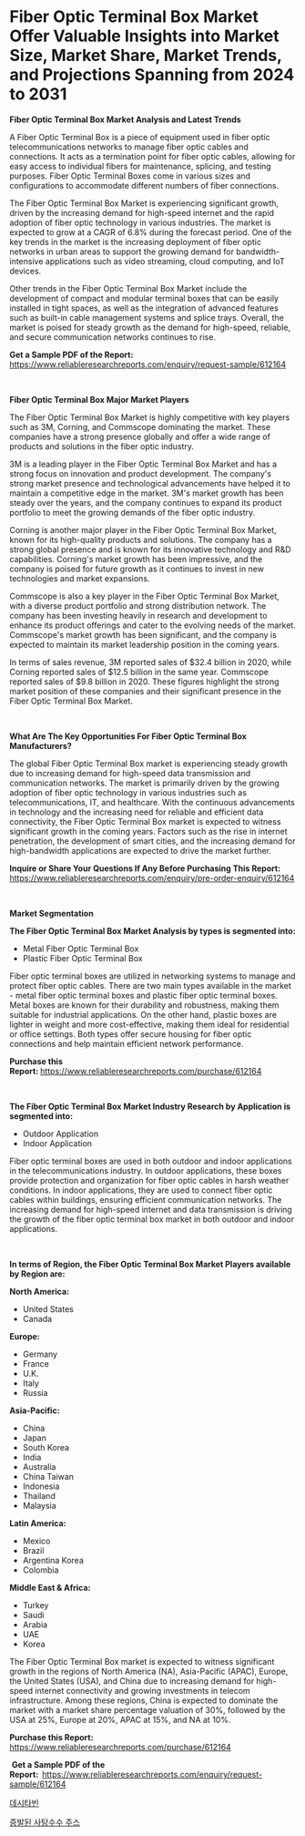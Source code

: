 <p><h1>Fiber Optic Terminal Box Market Offer Valuable Insights into Market Size, Market Share, Market Trends, and Projections Spanning from 2024 to 2031</h1></p><p><strong>Fiber Optic Terminal Box Market Analysis and Latest Trends</strong></p>
<p><p>A Fiber Optic Terminal Box is a piece of equipment used in fiber optic telecommunications networks to manage fiber optic cables and connections. It acts as a termination point for fiber optic cables, allowing for easy access to individual fibers for maintenance, splicing, and testing purposes. Fiber Optic Terminal Boxes come in various sizes and configurations to accommodate different numbers of fiber connections.</p><p>The Fiber Optic Terminal Box Market is experiencing significant growth, driven by the increasing demand for high-speed internet and the rapid adoption of fiber optic technology in various industries. The market is expected to grow at a CAGR of 6.8% during the forecast period. One of the key trends in the market is the increasing deployment of fiber optic networks in urban areas to support the growing demand for bandwidth-intensive applications such as video streaming, cloud computing, and IoT devices.</p><p>Other trends in the Fiber Optic Terminal Box Market include the development of compact and modular terminal boxes that can be easily installed in tight spaces, as well as the integration of advanced features such as built-in cable management systems and splice trays. Overall, the market is poised for steady growth as the demand for high-speed, reliable, and secure communication networks continues to rise.</p></p>
<p><strong>Get a Sample PDF of the Report:&nbsp;</strong> <a href="https://www.reliableresearchreports.com/enquiry/request-sample/612164">https://www.reliableresearchreports.com/enquiry/request-sample/612164</a></p>
<p>&nbsp;</p>
<p><strong>Fiber Optic Terminal Box Major Market Players</strong></p>
<p><p>The Fiber Optic Terminal Box Market is highly competitive with key players such as 3M, Corning, and Commscope dominating the market. These companies have a strong presence globally and offer a wide range of products and solutions in the fiber optic industry.</p><p>3M is a leading player in the Fiber Optic Terminal Box Market and has a strong focus on innovation and product development. The company's strong market presence and technological advancements have helped it to maintain a competitive edge in the market. 3M's market growth has been steady over the years, and the company continues to expand its product portfolio to meet the growing demands of the fiber optic industry.</p><p>Corning is another major player in the Fiber Optic Terminal Box Market, known for its high-quality products and solutions. The company has a strong global presence and is known for its innovative technology and R&D capabilities. Corning's market growth has been impressive, and the company is poised for future growth as it continues to invest in new technologies and market expansions.</p><p>Commscope is also a key player in the Fiber Optic Terminal Box Market, with a diverse product portfolio and strong distribution network. The company has been investing heavily in research and development to enhance its product offerings and cater to the evolving needs of the market. Commscope's market growth has been significant, and the company is expected to maintain its market leadership position in the coming years.</p><p>In terms of sales revenue, 3M reported sales of $32.4 billion in 2020, while Corning reported sales of $12.5 billion in the same year. Commscope reported sales of $9.8 billion in 2020. These figures highlight the strong market position of these companies and their significant presence in the Fiber Optic Terminal Box Market.</p></p>
<p>&nbsp;</p>
<p><strong>What Are The Key Opportunities For Fiber Optic Terminal Box Manufacturers?</strong></p>
<p><p>The global Fiber Optic Terminal Box market is experiencing steady growth due to increasing demand for high-speed data transmission and communication networks. The market is primarily driven by the growing adoption of fiber optic technology in various industries such as telecommunications, IT, and healthcare. With the continuous advancements in technology and the increasing need for reliable and efficient data connectivity, the Fiber Optic Terminal Box market is expected to witness significant growth in the coming years. Factors such as the rise in internet penetration, the development of smart cities, and the increasing demand for high-bandwidth applications are expected to drive the market further.</p></p>
<p><strong>Inquire or Share Your Questions If Any Before Purchasing This Report:</strong> <a href="https://www.reliableresearchreports.com/enquiry/pre-order-enquiry/612164">https://www.reliableresearchreports.com/enquiry/pre-order-enquiry/612164</a></p>
<p>&nbsp;</p>
<p><strong>Market Segmentation</strong></p>
<p><strong>The Fiber Optic Terminal Box Market Analysis by types is segmented into:</strong></p>
<p><ul><li>Metal Fiber Optic Terminal Box</li><li>Plastic Fiber Optic Terminal Box</li></ul></p>
<p><p>Fiber optic terminal boxes are utilized in networking systems to manage and protect fiber optic cables. There are two main types available in the market - metal fiber optic terminal boxes and plastic fiber optic terminal boxes. Metal boxes are known for their durability and robustness, making them suitable for industrial applications. On the other hand, plastic boxes are lighter in weight and more cost-effective, making them ideal for residential or office settings. Both types offer secure housing for fiber optic connections and help maintain efficient network performance.</p></p>
<p><strong>Purchase this Report:&nbsp;</strong><a href="https://www.reliableresearchreports.com/purchase/612164">https://www.reliableresearchreports.com/purchase/612164</a></p>
<p>&nbsp;</p>
<p><strong>The Fiber Optic Terminal Box Market Industry Research by Application is segmented into:</strong></p>
<p><ul><li>Outdoor Application</li><li>Indoor Application</li></ul></p>
<p><p>Fiber optic terminal boxes are used in both outdoor and indoor applications in the telecommunications industry. In outdoor applications, these boxes provide protection and organization for fiber optic cables in harsh weather conditions. In indoor applications, they are used to connect fiber optic cables within buildings, ensuring efficient communication networks. The increasing demand for high-speed internet and data transmission is driving the growth of the fiber optic terminal box market in both outdoor and indoor applications.</p></p>
<p>&nbsp;</p>
<p><strong>In terms of Region, the Fiber Optic Terminal Box Market Players available by Region are:</strong></p>
<p>
    <p> <strong> North America: </strong>
        <ul>
            <li>United States</li>
            <li>Canada</li>
        </ul>
        </p> 
    <p> <strong> Europe: </strong>
        <ul>
            <li>Germany</li>
            <li>France</li>
            <li>U.K.</li>
            <li>Italy</li>
            <li>Russia</li>
        </ul>
        </p> 
    <p> <strong> Asia-Pacific: </strong>
        <ul>
            <li>China</li>
            <li>Japan</li>
            <li>South Korea</li>
            <li>India</li>
            <li>Australia</li>
            <li>China Taiwan</li>
            <li>Indonesia</li>
            <li>Thailand</li>
            <li>Malaysia</li>
        </ul>
        </p> 
    <p> <strong> Latin America: </strong>
        <ul>
            <li>Mexico</li>
            <li>Brazil</li>
            <li>Argentina Korea</li>
            <li>Colombia</li>
        </ul>
        </p> 
    <p> <strong> Middle East & Africa: </strong>
        <ul>
            <li>Turkey</li>
            <li>Saudi</li>
            <li>Arabia</li>
            <li>UAE</li>
            <li>Korea</li>
        </ul>
    </p>
    </p>
<p><p>The Fiber Optic Terminal Box market is expected to witness significant growth in the regions of North America (NA), Asia-Pacific (APAC), Europe, the United States (USA), and China due to increasing demand for high-speed internet connectivity and growing investments in telecom infrastructure. Among these regions, China is expected to dominate the market with a market share percentage valuation of 30%, followed by the USA at 25%, Europe at 20%, APAC at 15%, and NA at 10%.</p></p>
<p><strong>Purchase this Report: </strong><a href="https://www.reliableresearchreports.com/purchase/612164">https://www.reliableresearchreports.com/purchase/612164</a></p>
<p>&nbsp;<strong>Get a Sample PDF of the Report:&nbsp;&nbsp;</strong><a href="https://www.reliableresearchreports.com/enquiry/request-sample/612164">https://www.reliableresearchreports.com/enquiry/request-sample/612164</a></p>
<p><strong></strong></p>
<p><p><a href="https://medium.com/@midge5687567/decitabine-%EC%8B%9C%EC%9E%A5%EC%9D%80-%EC%8B%9C%EC%9E%A5-%EC%A0%90%EC%9C%A0%EC%9C%A8-%EC%8B%9C%EC%9E%A5-%ED%8A%B8%EB%A0%8C%EB%93%9C-%EB%B0%8F-%EC%8B%9C%EC%9E%A5-%EC%84%B1%EC%9E%A5%EC%97%90-%EB%8C%80%ED%95%9C-%EC%A0%95%EB%B3%B4%EB%A5%BC-%EC%A0%9C%EA%B3%B5%ED%95%A9%EB%8B%88%EB%8B%A4-87e1ae2bb79e">데시타빈</a></p><p><a href="https://medium.com/@earnesteidenreichja/%EC%A6%9D%EB%B0%9C%EB%90%9C-%EC%82%AC%ED%83%95-%EC%88%98%EB%B6%84-%EC%8B%9C%EC%9E%A5-%EB%B6%84%EC%84%9D-cagr-%EC%8B%9C%EC%9E%A5-%EC%84%B8%EB%B6%84%ED%99%94-%EB%B0%8F-%EA%B8%80%EB%A1%9C%EB%B2%8C-%EC%82%B0%EC%97%85-%EA%B0%9C%EC%9A%94-4718d197a2ae">증발된 사탕수수 주스</a></p></p>